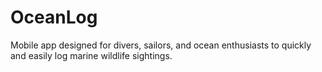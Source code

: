 # OceanLog
Mobile app designed for divers, sailors, and ocean enthusiasts to quickly and easily log marine wildlife sightings.
